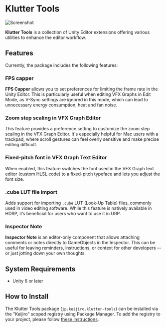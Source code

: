 # Klutter Tools

![Screenshot](https://github.com/user-attachments/assets/6d8d9604-6a8e-49a9-8676-1bc9190bd550)

**Klutter Tools** is a collection of Unity Editor extensions offering various
utilities to enhance the editor workflow.

## Features

Currently, the package includes the following features:

### FPS capper

**FPS Capper** allows you to set preferences for limiting the frame rate in the
Unity Editor. This is particularly useful when editing VFX Graphs in Edit Mode,
as V-Sync settings are ignored in this mode, which can lead to unnecessary
energy consumption, heat and fan noise.

### Zoom step scaling in VFX Graph Editor

This feature provides a preference setting to customize the zoom step scaling
in the VFX Graph Editor. It's especially helpful for Mac users with a trackpad,
where scroll gestures can feel overly sensitive and make precise editing
difficult.

### Fixed-pitch font in VFX Graph Text Editor

When enabled, this feature switches the font used in the VFX Graph text editor
(custom HLSL code) to a fixed-pitch typeface and lets you adjust the font size.

### .cube LUT file import

Adds support for importing `.cube` LUT (Look-Up Table) files, commonly used in
video editing software. While this feature is natively available in HDRP, it’s
beneficial for users who want to use it in URP.

### Inspector Note

**Inspector Note** is an editor-only component that allows attaching comments
or notes directly to GameObjects in the Inspector. This can be useful for
leaving reminders, instructions, or context for other developers -- or just
jotting down your own thoughts.

## System Requirements

- Unity 6 or later

## How to Install

The Klutter Tools package (`jp.keijiro.klutter-tools`) can be installed via the
"Keijiro" scoped registry using Package Manager. To add the registry to your
project, please follow [these instructions].

[these instructions]:
  https://gist.github.com/keijiro/f8c7e8ff29bfe63d86b888901b82644c
